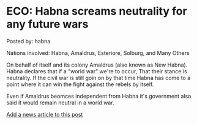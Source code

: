 # ECO: Habna screams neutrality for any future wars

Posted by: habna

Nations involved: Habna, Amaldrus, Esteriore, Solburg, and Many Others

On behalf of itself and its colony Amaldrus (also known as New Habna). Habna declares that if a "world war" we're to occur, That their stance is neutrality. If the civil war is still goin on by that time Habna has come to a point where it can win the fight against the rebels by itself.

 Even if Amaldrus beomces independent from Habna it's government also said it would remain neutral in a world war.

[Add a news article to this post](http://solborg.xyz/rp/admin.php?event=2016-11-15_habna-screams-neutrality-for-any-future-wars-habna)

